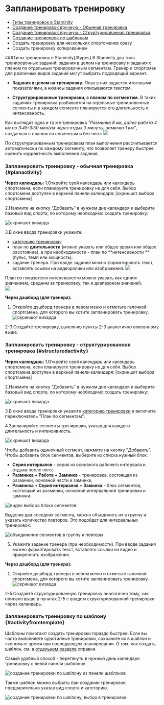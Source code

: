 # Запланировать тренировку

* [Типы тренировок в Staminity](#types)
* [Создание тренировок вручную - Обычная тренировка](#planactivity)
* [Создание тренировок вручную - Структурированная тренировка](#structuredactivity)
* [Создание тренировок по шаблонам](#activityfromtemplate)
* Создать тренировку для нескольких спортсменов сразу
* Создать тренировку копированием 

###Типы тренировок в Staminity{#types}
В Staminity два типа тренировочных заданий: задания в целом на тренировку и задания с планом по отдельным тренировочным сегментам. Тренер и спортсмен для различных видов заданий могут выбрать подходящий вариант.

* **Задания в целом на тренировку.** План в них задается итоговыми показателями, а нюансы задания описываются текстом.

* **Структурированные тренировки, с планом по сегментам.** В таких заданиях тренировка разбивается на отдельные тренировочные сегменты и в каждом сегменте планируется его длительность и интенсивность.

Как выглядит одна и та же тренировка
 _"Разминка 8 км, далее работа 4 км по 3:45-3:50 мин/км через отдых 3 минуты, заминка 1 км"_, 
 созданная с планом по сегментам и без него:
![](http://content.staminity.com/assets/images/about/two-activity-type.png)


По структурированным тренировкам план выполнения рассчитывается автоматически по каждому сегменту, что позволяет тренеру быстрее оценить корректность выполнения задания.

### Запланировать тренировку - обычная тренировка {#planactivity}

**Через календарь:**
1.Откройте свой календарь или календарь спортсмена, если планируете тренировку  не для себя. Выбор спортсмена доступен в верхней панели календаря:
[скриншот выбора спортсмена]

2.Нажмите на кнопку "Добавить" в нужном дне календаря и выберите базовый вид спорта, по которому необходимо создать тренировку:  

![скриншот визарда](/assets/image-template.png)

3.В окне ввода тренировки укажите:
* [категорию тренировки](/basics/activity-categories.md); 
* план по **длительности** (можно указать или общее время или общее расстояние), а при необходимости - план по **интенсивности **(пульс, темп или мощность);   
* задание тренера. При вводе задания можно форматировать текст, вставлять ссылки на видеоролики или изображения.
![](http://content.staminity.com/assets/images/CreatePlanActivity.png)

План по показателю интенсивности можно указать как одним значением, средним за тренировку, так и диапазоном значений.  
![](http://content.staminity.com/assets/images/IntensityFromTo.png)

**Через дэшборд (для тренера):**
1. Откройте дэшборд тренера в левом меню и отметьте галочкой спортсмена, для которого вы хотите запланировать тренировку. 
![скриншот визарда](/assets/image-template.png)

2-3.Создайте тренировку, выполнив пункты 2-3 аналогично описанному выше.

### Запланировать тренировку - структурированная тренировка {#structuredactivity}

**Через календарь:**
1.Откройте свой календарь или календарь спортсмена, если планируете тренировку  не для себя. Выбор спортсмена доступен в верхней панели календаря:
[скриншот выбора спортсмена]

2.Нажмите на кнопку "Добавить" в нужном дне календаря и выберите базовый вид спорта, по которому необходимо создать тренировку:  

![скриншот визарда](/assets/image-template.png)

3.В окне ввода тренировки укажите [категорию тренировки](/basics/activity-categories.md) и включите переключатель "План по сегментам".

4.Запланируйте сегменты тренировки, указав для каждого длительность и интенсивность.

![скриншот визарда](/assets/image-template.png)

Чтобы добавить одиночный сегмент, нажмите на кнопку "Добавить".
Чтобы добавить блок сегментов, выберите из списка нужный блок:
* **Серия интервалов** - серия из основного рабочего интервала и отдыха после него;
* **Разминка + Работа + Заминка** - тренировка, состоящая из разминки, основной части и заминки;
* **Разминка + Серия интервалов + Заминка** - блок сегментов, состоящий из разминки, основной интервальной тренировки и заминки. 

![видео выбора блока сегментов](/assets/video-template.png)

Выделив два соседних сегмента, можно объединить их в группу и указать количество повторов. Это подойдет для интервальных тренировок:

![объединение сегментов в группу и повторы](/assets/video-template.png)

5. Укажите задание тренера (при необходимости). При вводе задания можно форматировать текст, вставлять ссылки на видео и прикреплять изображения.

**Через дэшборд (для тренера):**
1. Откройте дэшборд тренера в левом меню и отметьте галочкой спортсмена, для которого вы хотите запланировать тренировку. 
![скриншот визарда](/assets/image-template.png)

2-5.Создайте структурированную тренировку аналогично тому, как описано выше в пунктах 2-5 с вводом структурированной тренировки через календарь. 

### Запланировать тренировку по шаблону {#activityfromtemplate}
Шаблоны помогают создать тренировки гораздо быстрее. Если вы часто выполняете однотипные тренировки, сохраните их в шаблон и экономьте время при последующем планировании. О том, как создать шаблон, см. в [отдельном разделе](/basics/templates.md) справки.

Самый удобный способ - перетянуть в нужный день календаря тренировку с левой панели шаблонов:

![создание тренировки по шаблону из панели шаблонов](/assets/video-template.png)

Также шаблон можно выбрать при создании тренировки, предварительно указав вид спорта и категорию.

![создание тренировки по шаблону, выбор в тренировке](/assets/video-template.png)



